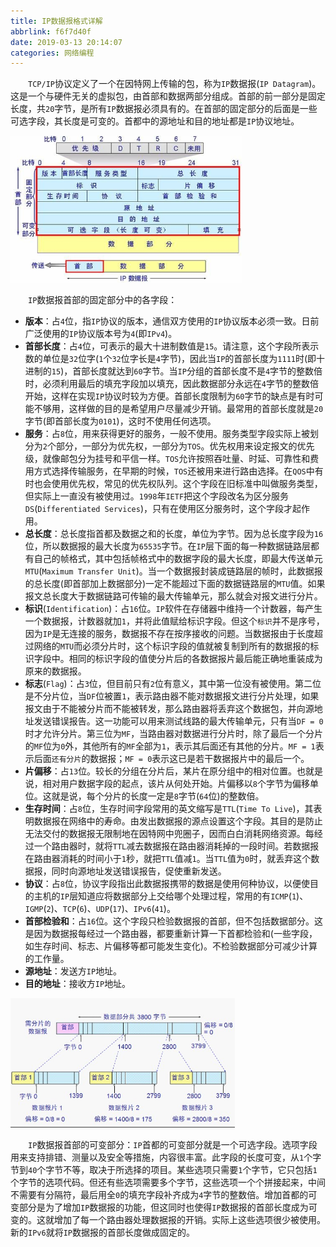 ```yaml
---
title: IP数据报格式详解
abbrlink: f6f7d40f
date: 2019-03-13 20:14:07
categories: 网络编程
---
```

&emsp;&emsp;`TCP/IP`协议定义了一个在因特网上传输的包，称为`IP`数据报(`IP Datagram`)。这是一个与硬件无关的虚拟包，由首部和数据两部分组成。首部的前一部分是固定长度，共`20`字节，是所有`IP`数据报必须具有的。在首部的固定部分的后面是一些可选字段，其长度是可变的。首都中的源地址和目的地址都是`IP`协议地址。

<img src="./IP数据报格式详解/1.jpg" height="235" width="370">

&emsp;&emsp;`IP`数据报首部的固定部分中的各字段：

- **版本**：占`4`位，指`IP`协议的版本，通信双方使用的`IP`协议版本必须一致。日前广泛使用的`IP`协议版本号为`4`(即`IPv4`)。
- **首部长度**：占`4`位，可表示的最大十进制数值是`15`。请注意，这个字段所表示数的单位是`32`位字(`1`个`32`位字长是`4`字节)，因此当`IP`的首部长度为`1111`时(即十进制的`15`)，首部长度就达到`60`字节。当`IP`分组的首部长度不是`4`字节的整数倍时，必须利用最后的填充字段加以填充，因此数据部分永远在`4`字节的整数倍开始，这样在实现`IP`协议时较为方便。首部长度限制为`60`字节的缺点是有时可能不够用，这样做的目的是希望用户尽量减少开销。最常用的首部长度就是`20`字节(即首部长度为`0101`)，这时不使用任何选项。
- **服务**：占`8`位，用来获得更好的服务，一般不使用。服务类型字段实际上被划分为`2`个部分，一部分为优先权，一部分为`TOS`。优先权用来设定报文的优先级，就像邮包分为挂号和平信一样。`TOS`允许按照吞吐量、时延、可靠性和费用方式选择传输服务，在早期的时候，`TOS`还被用来进行路由选择。在`QOS`中有时也会使用优先权，常见的优先权队列。这个字段在旧标准中叫做服务类型，但实际上一直没有被使用过。`1998`年`IETF`把这个字段改名为区分服务`DS`(`Differentiated Services`)，只有在使用区分服务时，这个字段才起作用。
- **总长度**：总长度指首都及数据之和的长度，单位为字节。因为总长度字段为`16`位，所以数据报的最大长度为`65535`字节。在`IP`层下面的每一种数据链路层都有自己的帧格式，其中包括帧格式中的数据字段的最大长度，即最大传送单元`MTU`(`Maximum Transfer Unit`)。当一个数据报封装成链路层的帧时，此数据报的总长度(即首部加上数据部分)一定不能超过下面的数据链路层的`MTU`值。如果报文总长度大于数据链路可传输的最大传输单元，那么就会对报文进行分片。
- **标识**(`Identification`)：占`16`位。`IP`软件在存储器中维持一个计数器，每产生一个数据报，计数器就加`1`，并将此值赋给标识字段。但这个`标识`并不是序号，因为`IP`是无连接的服务，数据报不存在按序接收的问题。当数据报由于长度超过网络的`MTU`而必须分片时，这个标识字段的值就被复制到所有的数据报的标识字段中。相同的标识字段的值使分片后的各数据报片最后能正确地重装成为原来的数据报。
- **标志**(`Flag`)：占`3`位，但目前只有`2`位有意义，其中第一位没有被使用。第二位是不分片位，当`DF`位被置`1`，表示路由器不能对数据报文进行分片处理，如果报文由于不能被分片而不能被转发，那么路由器将丢弃这个数据包，并向源地址发送错误报告。这一功能可以用来测试线路的最大传输单元，只有当`DF = 0`时才允许分片。第三位为`MF`，当路由器对数据进行分片时，除了最后一个分片的`MF`位为`0`外，其他所有的`MF`全部为`1`，表示其后面还有其他的分片。`MF = 1`表示后面`还有分片`的数据报；`MF = 0`表示这已是若干数据报片中的最后一个。
- **片偏移**：占`13`位。较长的分组在分片后，某片在原分组中的相对位置。也就是说，相对用户数据字段的起点，该片从何处开始。片偏移以`8`个字节为偏移单位。这就是说，每个分片的长度一定是`8`字节(`64`位)的整数倍。
- **生存时间**：占`8`位，生存时间字段常用的英文缩写是`TTL`(`Time To Live`)，其表明数据报在网络中的寿命。由发出数据报的源点设置这个字段。其目的是防止无法交付的数据报无限制地在因特网中兜圈子，因而白白消耗网络资源。每经过一个路由器时，就将`TTL`减去数据报在路由器消耗掉的一段时间。若数据报在路由器消耗的时间小于`1`秒，就把`TTL`值减`1`。当`TTL`值为`0`时，就丢弃这个数据报，同时向源地址发送错误报告，促使重新发送。
- **协议**：占`8`位，协议字段指出此数据报携带的数据是使用何种协议，以便使目的主机的`IP`层知道应将数据部分上交给哪个处理过程，常用的有`ICMP`(`1`)、`IGMP`(`2`)、`TCP`(`6`)、`UDP`(`17`)、`IPv6`(`41`)。
- **首部检验和**：占`16`位。这个字段只检验数据报的首部，但不包括数据部分。这是因为数据报每经过一个路由器，都要重新计算一下首都检验和(一些字段，如生存时间、标志、片偏移等都可能发生变化)。不检验数据部分可减少计算的工作量。
- **源地址**：发送方`IP`地址。
- **目的地址**：接收方`IP`地址。

<img src="./IP数据报格式详解/2.jpg" height="207" width="359">

&emsp;&emsp;`IP`数据报首部的可变部分：`IP`首都的可变部分就是一个可选字段。选项字段用来支持排错、测量以及安全等措施，内容很丰富。此字段的长度可变，从`1`个字节到`40`个字节不等，取决于所选择的项目。某些选项只需要`1`个字节，它只包括`1`个字节的选项代码。但还有些选项需要多个字节，这些选项一个个拼接起来，中间不需要有分隔符，最后用全`0`的填充字段补齐成为`4`字节的整数倍。增加首都的可变部分是为了增加`IP`数据报的功能，但这同时也使得`IP`数据报的首部长度成为可变的。这就增加了每一个路由器处理数据报的开销。实际上这些选项很少被使用。新的`IPv6`就将`IP`数据报的首部长度做成固定的。